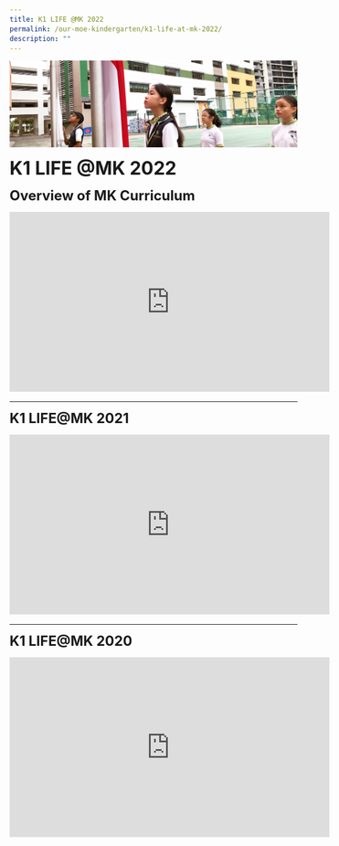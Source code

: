 ```yaml
---
title: K1 LIFE @MK 2022
permalink: /our-moe-kindergarten/k1-life-at-mk-2022/
description: ""
---
```



![](/images/sub-banner.jpg)

**<font size=6>K1 LIFE @MK 2022</font>**

**<font size=5>Overview of MK Curriculum</font>**

<iframe width="560" height="315" src="https://www.youtube.com/embed/OSeG-Qa0R2w" title="2022 LIFE@MK" frameborder="0" allow="accelerometer; autoplay; clipboard-write; encrypted-media; gyroscope; picture-in-picture" allowfullscreen></iframe>

------


**<font size=5>K1 LIFE@MK 2021</font>**

<iframe width="560" height="315" src="https://www.youtube.com/embed/V8h0J1D3-fk" title="K1 LIFE@MK 2021 : Overview of MK Curriculum" frameborder="0" allow="accelerometer; autoplay; clipboard-write; encrypted-media; gyroscope; picture-in-picture" allowfullscreen></iframe>

-------

**<font size=5>K1 LIFE@MK 2020</font>**

<iframe width="560" height="315" src="https://www.youtube.com/embed/PBGngJHasN4" title="K1 Life@MK 2020" frameborder="0" allow="accelerometer; autoplay; clipboard-write; encrypted-media; gyroscope; picture-in-picture" allowfullscreen></iframe>

